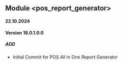 ## Module <pos_report_generator>

#### 22.10.2024
#### Version 18.0.1.0.0
##### ADD
- Initial Commit for POS All in One Report Generator
